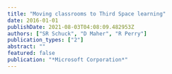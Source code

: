 ```yaml
---
title: "Moving classrooms to Third Space learning"
date: 2016-01-01
publishDate: 2021-08-03T04:08:09.482953Z
authors: ["SR Schuck", "D Maher", "R Perry"]
publication_types: ["2"]
abstract: ""
featured: false
publication: "*Microsoft Corporation*"
---
```


